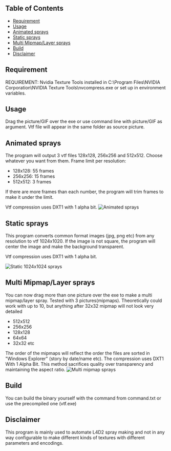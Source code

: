 
## Table of Contents
- [Requirement](#requirement)
- [Usage](#usage)
- [Animated sprays](#animated-sprays)
- [Static sprays](#static-sprays)
- [Multi Mipmap/Layer sprays](#multi-mipmaplayer-sprays)
- [Build](#build)
- [Disclaimer](#disclaimer)
## Requirement
REQUIREMENT: Nvidia Texture Tools installed in C:\\Program Files\\NVIDIA Corporation\\NVIDIA Texture Tools\\nvcompress.exe or set up in environment variables.


## Usage
Drag the picture/GIF over the exe or use command line with picture/GIF as argument. Vtf file will appear in the same folder as source picture.

## Animated sprays
The program will output 3 vtf files 128x128, 256x256 and 512x512. Choose whatever you want from them.
Frame limit per resolution: 
- 128x128: 55 frames
- 256x256: 15 frames
- 512x512: 3 frames
  
If there are more frames than each number, the program will trim frames to make it under the limit.

Vtf compression uses DXT1 with 1 alpha bit.
![Animated sprays](./bunny.gif)
## Static sprays
This program converts common format images (jpg, png etc) from any resolution to vtf 1024x1020. If the image is not square, the program will center the image and make the background transparent.

Vtf compression uses DXT1 with 1 alpha bit.

![Static 1024x1024 sprays](./queen.gif)

## Multi Mipmap/Layer sprays
You can now drag more than one picture over the exe to make a multi mipmap/layer spray.
Tested with 3 pictures(mipmaps). Theoretically could work with up to 10, but anything after 32x32 mipmap will not look very detailed
- 512x512
- 256x256
- 128x128
- 64x64
- 32x32 etc

The order of the mipmaps will reflect the order the files are sorted in "Windows Explorer" (story by date/name etc).
The compression uses DXT1 With 1 Alpha Bit. This method sacrifices quality over transparency and maintaining the aspect ratio.
![Multi mipmap sprays](./spray_mipmaps.gif)
## Build
You can build the binary yourself with the command from command.txt or use the precompiled one (vtf.exe)

## Disclaimer
This program is mainly used to automate L4D2 spray making and not in any way configurable to make different kinds of textures with different parameters and encodings.




